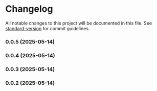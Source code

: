 # Changelog

All notable changes to this project will be documented in this file. See [standard-version](https://github.com/conventional-changelog/standard-version) for commit guidelines.

### 0.0.5 (2025-05-14)

### 0.0.4 (2025-05-14)

### 0.0.3 (2025-05-14)

### 0.0.2 (2025-05-14)
